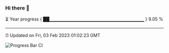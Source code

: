 ### Hi there 👋

⏳ Year progress { ██▁▁▁▁▁▁▁▁▁▁▁▁▁▁▁▁▁▁▁▁▁▁▁▁▁▁▁▁ } 9.05 %

---

⏰ Updated on Fri, 03 Feb 2023 01:02:23 GMT

![Progress Bar CI](https://github.com/liununu/liununu/workflows/Progress%20Bar%20CI/badge.svg)
